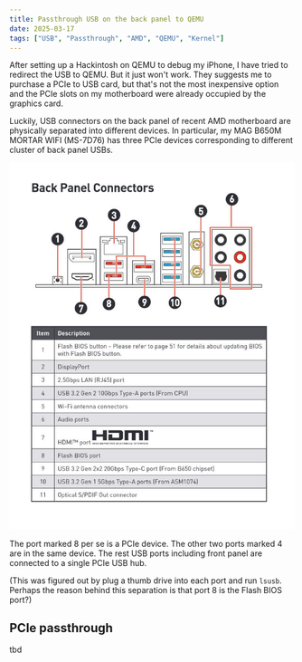 ```yaml
---
title: Passthrough USB on the back panel to QEMU
date: 2025-03-17
tags: ["USB", "Passthrough", "AMD", "QEMU", "Kernel"]
---
```


After setting up a Hackintosh on QEMU to debug my iPhone, I have tried to
redirect the USB to QEMU. But it just won't work. They suggests me to purchase
a PCIe to USB card, but that's not the most inexpensive option and the PCIe
slots on my motherboard were already occupied by the graphics card.

Luckily, USB connectors on the back panel of recent AMD motherboard are
physically separated into different devices. In particular, my MAG B650M MORTAR
WIFI (MS-7D76) has three PCIe devices corresponding to different cluster of
back panel USBs.

![Section of motherboard manual describing back panel connectors](../public/static/img/2025-03-17-backpanel-usb-passthrough/backpanel.jpg)

The port marked 8 per se is a PCIe device. The other two ports marked 4 are in
the same device. The rest USB ports including front panel are connected to a
single PCIe USB hub.

(This was figured out by plug a thumb drive into each port and run `lsusb`.
Perhaps the reason behind this separation is that port 8 is the Flash BIOS
port?)

## PCIe passthrough

tbd
